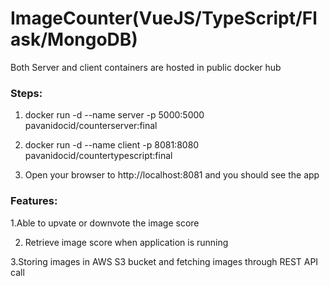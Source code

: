 # ImageCounter(VueJS/TypeScript/Flask/MongoDB)



Both Server and client containers are hosted in public docker hub



### Steps:

1. docker run -d --name server -p 5000:5000 pavanidocid/counterserver:final

2. docker run -d --name client -p 8081:8080 pavanidocid/countertypescript:final

3. Open your browser to http://localhost:8081 and you should see the app



### Features:


1.Able to upvate or downvote the image score


2. Retrieve image score when application is running


3.Storing images in AWS S3 bucket and fetching images through REST API call


